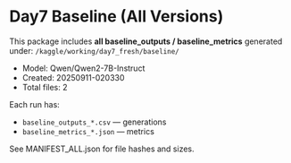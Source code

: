# Day7 Baseline (All Versions)

This package includes **all baseline_outputs / baseline_metrics** generated under:
`/kaggle/working/day7_fresh/baseline/`

- Model: Qwen/Qwen2-7B-Instruct
- Created: 20250911-020330
- Total files: 2

Each run has:
- `baseline_outputs_*.csv` — generations
- `baseline_metrics_*.json` — metrics

See MANIFEST_ALL.json for file hashes and sizes.
